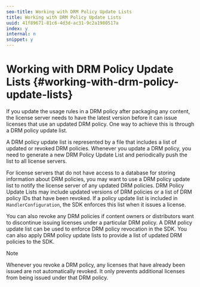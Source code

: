 ```yaml
---
seo-title: Working with DRM Policy Update Lists
title: Working with DRM Policy Update Lists
uuid: 41f89671-81c6-4d3d-ac31-9c2a1980517a
index: y
internal: n
snippet: y
---
```


# Working with DRM Policy Update Lists {#working-with-drm-policy-update-lists}

If you update the usage rules in a DRM policy after packaging any content, the license server needs to have the latest version before it can issue licenses that use an updated DRM policy. One way to achieve this is through a DRM policy update list.

A DRM policy update list is represented by a file that includes a list of updated or revoked DRM policies. Whenever you update a DRM policy, you need to generate a new DRM Policy Update List and periodically push the list to all license servers.

For license servers that do not have access to a database for storing information about DRM policies, you may want to use a DRM policy update list to notify the license server of any updated DRM policies. DRM Policy Update Lists may include updated versions of DRM policies or a list of DRM policy IDs that have been revoked. If a policy update list is included in `HandlerConfiguration`, the SDK enforces this list when it issues a license.

You can also revoke any DRM policies if content owners or distributors want to discontinue issuing licenses under a particular DRM policy. A DRM policy update list can be used to enforce DRM policy revocation in the SDK. You can also apply DRM policy update lists to provide a list of updated DRM policies to the SDK.

>[!NOTE]
>
>Whenever you revoke a DRM policy, any licenses that have already been issued are not automatically revoked. It only prevents additional licenses from being issued under that DRM policy.

